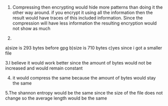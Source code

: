 1. Compressing then encrypting would hide more patterns than doing it
the other way around. if you encrypt it using all the information then the
result would have traces of this included information. Since the compression
will have less information the resulting encryption would not show as much

2.
a)size is 293 bytes before gpg
b)size is 710 bytes 
c)yes since i got a smaller file

3.I believe it would work better since the amount of bytes would not be 
increased and would remain constant

4. it would compress the same because the amount of bytes would stay the same

5.The shannon entropy would be the same since the size of the file does not 
change so the average length would be the same




